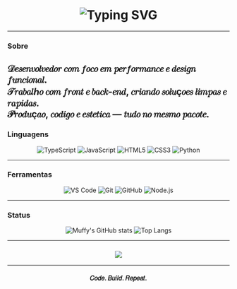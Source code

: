 <!-- README - Romantic Muffy -->

<h1 align="center">
  <img src="https://readme-typing-svg.demolab.com?font=JetBrains+Mono&weight=900&size=35&duration=2800&pause=1000&color=9B5DE5&center=true&vCenter=true&width=700&lines=Romantic+Muffy;Fullstack+Developer;Code+in+Motion" alt="Typing SVG" />
</h1>

---

### Sobre
𝒟𝑒𝑠𝑒𝑛𝑣𝑜𝑙𝑣𝑒𝑑𝑜𝑟 𝑐𝑜𝑚 𝑓𝑜𝑐𝑜 𝑒𝑚 𝑝𝑒𝑟𝑓𝑜𝑟𝑚𝑎𝑛𝑐𝑒 𝑒 𝑑𝑒𝑠𝑖𝑔𝑛 𝑓𝑢𝑛𝑐𝑖𝑜𝑛𝑎𝑙.  
𝒯𝑟𝑎𝑏𝑎𝑙ℎ𝑜 𝑐𝑜𝑚 𝑓𝑟𝑜𝑛𝑡 𝑒 𝑏𝑎𝑐𝑘-𝑒𝑛𝑑, 𝑐𝑟𝑖𝑎𝑛𝑑𝑜 𝑠𝑜𝑙𝑢ç𝑜𝑒𝑠 𝑙𝑖𝑚𝑝𝑎𝑠 𝑒 𝑟𝑎𝑝𝑖𝑑𝑎𝑠.  
𝒫𝑟𝑜𝑑𝑢ç𝑎𝑜, 𝑐𝑜𝑑𝑖𝑔𝑜 𝑒 𝑒𝑠𝑡𝑒𝑡𝑖𝑐𝑎 — 𝑡𝑢𝑑𝑜 𝑛𝑜 𝑚𝑒𝑠𝑚𝑜 𝑝𝑎𝑐𝑜𝑡𝑒.
---

### Linguagens
<div align="center">

![TypeScript](https://img.shields.io/badge/-TypeScript-2F74C0?style=for-the-badge&logo=typescript&logoColor=white)
![JavaScript](https://img.shields.io/badge/-JavaScript-F7DF1E?style=for-the-badge&logo=javascript&logoColor=black)
![HTML5](https://img.shields.io/badge/-HTML5-E34F26?style=for-the-badge&logo=html5&logoColor=white)
![CSS3](https://img.shields.io/badge/-CSS3-1572B6?style=for-the-badge&logo=css3)
![Python](https://img.shields.io/badge/-Python-3776AB?style=for-the-badge&logo=python&logoColor=yellow)

</div>

---

### Ferramentas
<div align="center">

![VS Code](https://img.shields.io/badge/-VS%20Code-9B5DE5?style=for-the-badge&logo=visualstudiocode&logoColor=white)
![Git](https://img.shields.io/badge/-Git-6A0DAD?style=for-the-badge&logo=git&logoColor=white)
![GitHub](https://img.shields.io/badge/-GitHub-2D2D2D?style=for-the-badge&logo=github)
![Node.js](https://img.shields.io/badge/-Node.js-3C873A?style=for-the-badge&logo=node.js&logoColor=white)

</div>

---

### Status
<div align="center">
  
![Muffy's GitHub stats](https://github-readme-stats.vercel.app/api?username=RomanticMuffy&show_icons=true&theme=tokyonight&hide_border=true&title_color=9B5DE5&icon_color=9B5DE5)
![Top Langs](https://github-readme-stats.vercel.app/api/top-langs/?username=RomanticMuffy&layout=compact&theme=tokyonight&hide_border=true&title_color=9B5DE5)

</div>

---

<h3 align="center">
  <a href="https://github.com/RomanticMuffy">
    <img src="https://img.shields.io/badge/Ver%20Projetos-9B5DE5?style=for-the-badge&logo=github&logoColor=white" />
  </a>
</h3>

---

<h4 align="center">
  𝐶𝑜𝑑𝑒. 𝐵𝑢𝑖𝑙𝑑. 𝑅𝑒𝑝𝑒𝑎𝑡.
</h4>
